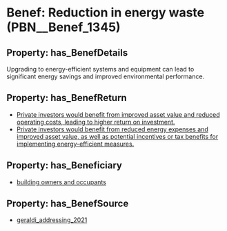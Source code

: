 # Benef: __Reduction in energy waste__ (PBN__Benef_1345)

## Property: has_BenefDetails

Upgrading to energy-efficient systems and equipment can lead to significant energy savings and improved environmental performance.

## Property: has_BenefReturn

* [Private investors would benefit from improved asset value and reduced operating costs, leading to higher return on investment.](../BenefReturn/PBN__BenefReturn_1518)
* [Private investors would benefit from reduced energy expenses and improved asset value, as well as potential incentives or tax benefits for implementing energy-efficient measures.](../BenefReturn/PBN__BenefReturn_1521)

## Property: has_Beneficiary

* [building owners and occupants](../Stakeholder/PBN__Stakeholder_143)

## Property: has_BenefSource

* [geraldi_addressing_2021](../Article/PBN__Article_286)

